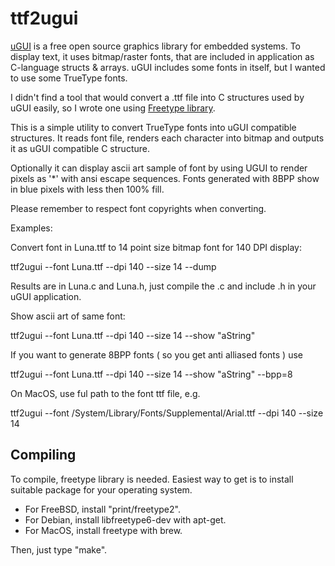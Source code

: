 ttf2ugui
========

[uGUI][1] is a free open source graphics library for embedded systems. 
To display text, it uses bitmap/raster fonts, that are included
in application as C-language structs & arrays. uGUI includes
some fonts in itself, but I wanted to use some TrueType fonts.

I didn't find a tool that would convert a .ttf file into
C structures used by uGUI easily, so I wrote one using
[Freetype library][2].

This is a simple utility to convert TrueType fonts into uGUI compatible
structures. It reads font file, renders each character into bitmap
and outputs it as uGUI compatible C structure. 

Optionally it can display ascii art sample of font by using
UGUI to render pixels as '*' with ansi escape sequences.
Fonts generated with 8BPP show in blue pixels with less then 100% fill.

Please remember to respect font copyrights when converting.

Examples:

Convert font in Luna.ttf to 14 point size bitmap font for 140 DPI display:

ttf2ugui --font Luna.ttf --dpi 140 --size 14 --dump

Results are in Luna.c and Luna.h, just compile the
.c and include .h in your uGUI application.

Show ascii art of same font:

ttf2ugui --font Luna.ttf --dpi 140 --size 14 --show "aString"

If you want to generate 8BPP fonts ( so you get anti alliased fonts ) use

ttf2ugui --font Luna.ttf --dpi 140 --size 14 --show "aString" --bpp=8

On MacOS, use ful path to the font ttf file, e.g.

ttf2ugui --font /System/Library/Fonts/Supplemental/Arial.ttf --dpi 140 --size 14

Compiling
---------

To compile, freetype library is needed. Easiest way
to get is to install suitable package for your operating system.

- For FreeBSD, install "print/freetype2".
- For Debian, install libfreetype6-dev with apt-get.
- For MacOS, install freetype with brew.

Then, just type "make".

[1]: http://www.embeddedlightning.com/ugui/
[2]: http://freetype.org/
